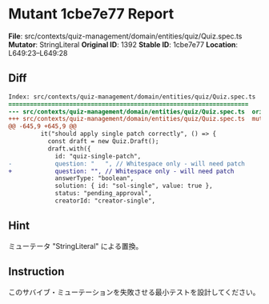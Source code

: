 # Mutant 1cbe7e77 Report

**File**: src/contexts/quiz-management/domain/entities/quiz/Quiz.spec.ts
**Mutator**: StringLiteral
**Original ID**: 1392
**Stable ID**: 1cbe7e77
**Location**: L649:23–L649:28

## Diff

```diff
Index: src/contexts/quiz-management/domain/entities/quiz/Quiz.spec.ts
===================================================================
--- src/contexts/quiz-management/domain/entities/quiz/Quiz.spec.ts	original
+++ src/contexts/quiz-management/domain/entities/quiz/Quiz.spec.ts	mutated #1392
@@ -645,9 +645,9 @@
         it("should apply single patch correctly", () => {
           const draft = new Quiz.Draft();
           draft.with({
             id: "quiz-single-patch",
-            question: "   ", // Whitespace only - will need patch
+            question: "", // Whitespace only - will need patch
             answerType: "boolean",
             solution: { id: "sol-single", value: true },
             status: "pending_approval",
             creatorId: "creator-single",
```

## Hint

ミューテータ "StringLiteral" による置換。

## Instruction

このサバイブ・ミューテーションを失敗させる最小テストを設計してください。
